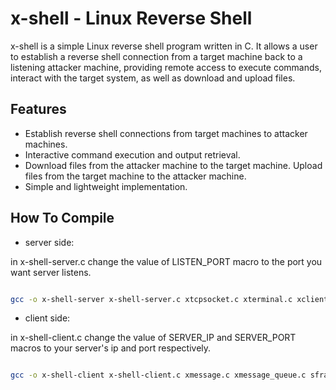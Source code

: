 # x-shell - Linux Reverse Shell
x-shell is a simple Linux reverse shell program written in C. It allows a user to establish a reverse shell connection from a target machine back to a listening attacker machine, providing remote access to execute commands, interact with the target system, as well as download and upload files.

## Features
- Establish reverse shell connections from target machines to attacker machines.
- Interactive command execution and output retrieval.
- Download files from the attacker machine to the target machine.
Upload files from the target machine to the attacker machine.
- Simple and lightweight implementation.

## How To Compile


* server side:

in x-shell-server.c change the value of LISTEN_PORT macro to the port you want server listens.
```bash

gcc -o x-shell-server x-shell-server.c xtcpsocket.c xterminal.c xclient-list.c xclient.c xshell.c xmessage_queue.c xmessage.c sfragment.c xfile.c xfragment.c xrequest.c -lm -lpthread -lutil

```

* client side:

in x-shell-client.c change the value of SERVER_IP and SERVER_PORT macros to your server's ip and port respectively.
```bash

gcc -o x-shell-client x-shell-client.c xmessage.c xmessage_queue.c sfragment.c xshell.c xtcpsocket.c xfile.c xrequest.c xfragment.c -lpthread

```